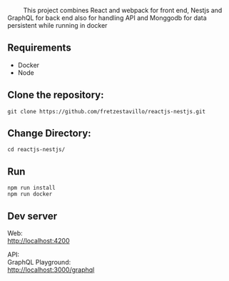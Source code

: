&nbsp;&nbsp;&nbsp;&nbsp;&nbsp;&nbsp;&nbsp;&nbsp;&nbsp;This project combines React and webpack for front end, Nestjs and GraphQL for back end also for handling API and Monggodb for data persistent while running in docker

## Requirements

- Docker
- Node

## Clone the repository:

```
git clone https://github.com/fretzestavillo/reactjs-nestjs.git
```

## Change Directory:

```
cd reactjs-nestjs/
```

## Run

```
npm run install
npm run docker
```

## Dev server

Web:  
[http://localhost:4200](http://localhost:4200)

API:  
GraphQL Playground:  
[http://localhost:3000/graphql](http://localhost:3000/graphql)
